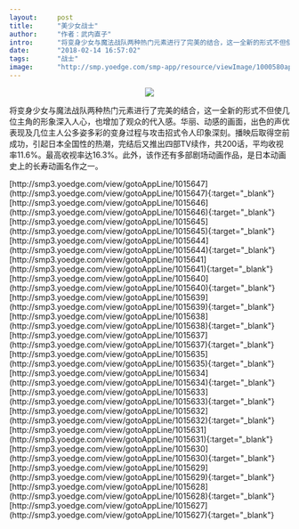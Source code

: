 ```yaml
---
layout:     post
title:      "美少女战士"
author:     "作者：武内直子"
intro:      "将变身少女与魔法战队两种热门元素进行了完美的结合，这一全新的形式不但使几位主角的形象深入人心，也增加了观众的代入感。华丽、动感的画面，出色的声优表现及几位主人公多姿多彩的变身过程与攻击招式令人印象深刻。播映后取得空前成功，引起日本全国性的热潮，完结后又推出四部TV续作，共200话，平均收视率11.6%。最高收视率达16.3%。此外，该作还有多部剧场动画作品，是日本动画史上的长寿动画名作之一。"
date:       "2018-02-14 16:57:02"
tags:       "战士"
image:      "http://smp.yoedge.com/smp-app/resource/viewImage/1000580appline.png"
---
```

<div style="text-align: center">
<p><img src="http://smp.yoedge.com/smp-app/resource/viewImage/1000580appline.png"/></p>
</div>
<p class="post-meta">
<span>将变身少女与魔法战队两种热门元素进行了完美的结合，这一全新的形式不但使几位主角的形象深入人心，也增加了观众的代入感。华丽、动感的画面，出色的声优表现及几位主人公多姿多彩的变身过程与攻击招式令人印象深刻。播映后取得空前成功，引起日本全国性的热潮，完结后又推出四部TV续作，共200话，平均收视率11.6%。最高收视率达16.3%。此外，该作还有多部剧场动画作品，是日本动画史上的长寿动画名作之一。</span>
</p>
[http://smp3.yoedge.com/view/gotoAppLine/1015647](http://smp3.yoedge.com/view/gotoAppLine/1015647){:target="_blank"}
[http://smp3.yoedge.com/view/gotoAppLine/1015646](http://smp3.yoedge.com/view/gotoAppLine/1015646){:target="_blank"}
[http://smp3.yoedge.com/view/gotoAppLine/1015645](http://smp3.yoedge.com/view/gotoAppLine/1015645){:target="_blank"}
[http://smp3.yoedge.com/view/gotoAppLine/1015644](http://smp3.yoedge.com/view/gotoAppLine/1015644){:target="_blank"}
[http://smp3.yoedge.com/view/gotoAppLine/1015641](http://smp3.yoedge.com/view/gotoAppLine/1015641){:target="_blank"}
[http://smp3.yoedge.com/view/gotoAppLine/1015640](http://smp3.yoedge.com/view/gotoAppLine/1015640){:target="_blank"}
[http://smp3.yoedge.com/view/gotoAppLine/1015639](http://smp3.yoedge.com/view/gotoAppLine/1015639){:target="_blank"}
[http://smp3.yoedge.com/view/gotoAppLine/1015638](http://smp3.yoedge.com/view/gotoAppLine/1015638){:target="_blank"}
[http://smp3.yoedge.com/view/gotoAppLine/1015637](http://smp3.yoedge.com/view/gotoAppLine/1015637){:target="_blank"}
[http://smp3.yoedge.com/view/gotoAppLine/1015635](http://smp3.yoedge.com/view/gotoAppLine/1015635){:target="_blank"}
[http://smp3.yoedge.com/view/gotoAppLine/1015634](http://smp3.yoedge.com/view/gotoAppLine/1015634){:target="_blank"}
[http://smp3.yoedge.com/view/gotoAppLine/1015633](http://smp3.yoedge.com/view/gotoAppLine/1015633){:target="_blank"}
[http://smp3.yoedge.com/view/gotoAppLine/1015632](http://smp3.yoedge.com/view/gotoAppLine/1015632){:target="_blank"}
[http://smp3.yoedge.com/view/gotoAppLine/1015631](http://smp3.yoedge.com/view/gotoAppLine/1015631){:target="_blank"}
[http://smp3.yoedge.com/view/gotoAppLine/1015630](http://smp3.yoedge.com/view/gotoAppLine/1015630){:target="_blank"}
[http://smp3.yoedge.com/view/gotoAppLine/1015629](http://smp3.yoedge.com/view/gotoAppLine/1015629){:target="_blank"}
[http://smp3.yoedge.com/view/gotoAppLine/1015628](http://smp3.yoedge.com/view/gotoAppLine/1015628){:target="_blank"}
[http://smp3.yoedge.com/view/gotoAppLine/1015627](http://smp3.yoedge.com/view/gotoAppLine/1015627){:target="_blank"}


